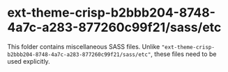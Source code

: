 # ext-theme-crisp-b2bbb204-8748-4a7c-a283-877260c99f21/sass/etc

This folder contains miscellaneous SASS files. Unlike `"ext-theme-crisp-b2bbb204-8748-4a7c-a283-877260c99f21/sass/etc"`, these files
need to be used explicitly.
